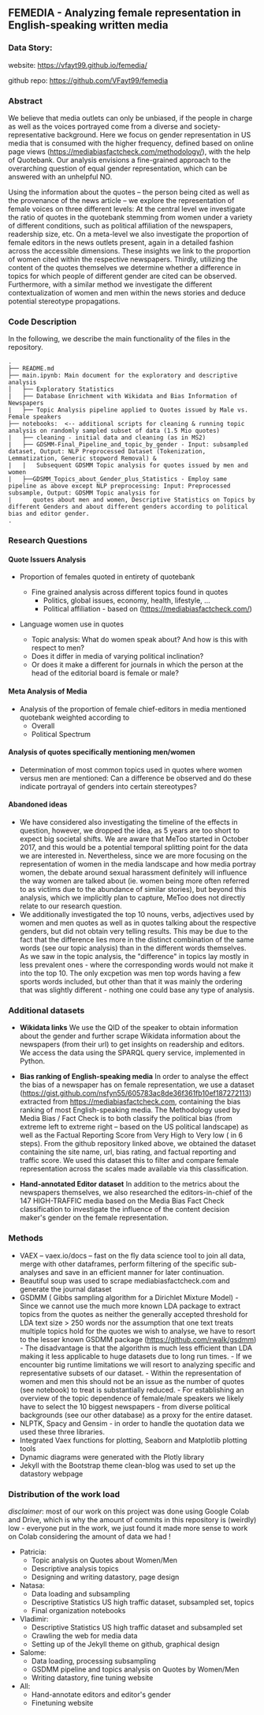 ## FEMEDIA - Analyzing female representation in English-speaking written media

### Data Story:
website: https://vfayt99.github.io/femedia/

github repo: https://github.com/VFayt99/femedia

### Abstract
We believe that media outlets can only be unbiased, if the people in charge as well as the voices portrayed come from a diverse and society-representative background. Here we focus on gender representation in US media that is consumed with the higher frequency, defined based on online page views (https://mediabiasfactcheck.com/methodology/), with the help of Quotebank. Our analysis envisions a fine-grained approach to the overarching question of equal gender representation, which can be answered with an unhelpful NO.

Using the information about the quotes – the person being cited as well as the provenance of the news article – we explore the representation of female voices on three different levels: At the central level we investigate the ratio of quotes in the quotebank stemming from women under a variety of different conditions, such as political affiliation of the newspapers, readership size, etc. 
On a meta-level we also investigate the proportion of  female editors in the news outlets present, again in a detailed fashion across the accessible dimensions. These insights we link to the proportion of women cited within the respective newspapers.
Thirdly, utilizing the content of the quotes themselves we determine whether a difference in topics for which people of different gender are cited can be observed. Furthermore, with a similar method we investigate the different contextualization of women and men within the news stories and deduce potential stereotype propagations.
 
  
### Code Description
In the following, we describe the main functionality of the files in the repository.

```
.
├── README.md
├── main.ipynb: Main document for the exploratory and descriptive analysis
│   ├── Exploratory Statistics
|   ├── Database Enrichment with Wikidata and Bias Information of Newspapers
|   ├── Topic Analysis pipeline applied to Quotes issued by Male vs. Female speakers
├── notebooks:  <-- additional scripts for cleaning & running topic analysis on randomly sampled subset of data (1.5 Mio quotes)
|   ├── cleaning - initial data and cleaning (as in MS2)
|   ├── GDSMM-Final_Pipeline_and_topic_by_gender - Input: subsampled dataset, Output: NLP Preprocessed Dataset (Tokenization, Lemmatization, Generic stopword Removal) &   
|   |   Subsequent GDSMM Topic analysis for quotes issued by men and women
|   ├──GDSMM_Topics_about_Gender_plus_Statistics - Employ same pipeline as above except NLP preprocessing: Input: Preprocessed subsample, Output: GDSMM Topic analysis for 
|      quotes about men and women, Descriptive Statistics on Topics by different Genders and about different genders according to political bias and editor gender.
.
```
 
### Research Questions

#### Quote Issuers Analysis
- Proportion of females quoted in entirety of quotebank
    - Fine grained analysis across different topics found in quotes
        - Politics, global issues, economy, health, lifestyle, ...
        - Political affiliation - based on (https://mediabiasfactcheck.com/)

 - Language women use in quotes
     - Topic analysis: What do women speak about? And how is this with respect to men?
     - Does it differ in media of varying political inclination?
     - Or does it make a different for journals in which the person at the head of the editorial board is female or male?
     
#### Meta Analysis of Media
- Analysis of the proportion of female chief-editors in media mentioned quotebank weighted according to 
    - Overall
    - Political Spectrum

#### Analysis of quotes specifically mentioning men/women
- Determination of most common topics used in quotes where women versus men are mentioned: 
  Can a difference be observed and do these indicate portrayal of genders into certain stereotypes? 
      
#### Abandoned ideas
- We have considered also investigating the timeline of the effects in question, however, we dropped the idea, as 5 years are too short to expect big societal shifts. We are aware that MeToo started in October 2017, and this would be a potential temporal splitting point for the data we are interested in. Nevertheless, since we are more focusing on the representation of women in the media landscape and how media portray women, the debate around sexual harassment definitely will influence the way women are talked about (ie. women being more often referred to as victims due to the abundance of similar stories), but beyond this analysis, which we implicitly plan to capture, MeToo does not directly relate to our research question.
- We additionally investigated the top 10 nouns, verbs, adjectives used by women and men quotes as well as in quotes talking about the respective genders, but did not obtain very telling results. This may be due to the fact that the difference lies more in the distinct combination of the same words (see our topic analysis) than in the different words themselves. As we saw in the topic analysis, the "difference" in topics lay mostly in less prevalent ones - where the corresponding words would not make it into the top 10. The only excpetion was men top words having a few sports words included, but other than that it was mainly the ordering that was slightly different - nothing one could base any type of analysis.

### Additional datasets
- **Wikidata links**
We use the QID of the speaker to obtain information about the gender and further scrape Wikidata information about the newspapers (from their url) to get insights on readership and editors. We access the data using the SPARQL query service, implemented in Python. 

- **Bias ranking of English-speaking media**
In order to analyse the effect the bias of a newspaper has on female representation, we use a dataset (https://gist.github.com/nsfyn55/605783ac8de36f361fb10ef187272113)  extracted from https://mediabiasfactcheck.com, containing the bias ranking of most English-speaking media. The Methodology used by Media Bias / Fact Check is to both classify the political bias (from extreme left to extreme right – based on the US political landscape) as well as the Factual Reporting Score from Very High to Very low ( in 6 steps). 
From the github repository linked above, we obtained the dataset containing the site name, url, bias rating, and factual reporting and traffic score. 
We used this dataset this to filter and compare female representation across the scales made available via this classification.

- **Hand-annotated Editor dataset**
In addition to the metrics about the newspapers themselves, we also researched the editors-in-chief of the 147 HIGH-TRAFFIC media based on the Media Bias Fact Check classification to investigate the influence of the content decision maker's gender on the female representation.

    
### Methods
- VAEX – vaex.io/docs – fast on the fly data science tool to join all data, merge with other dataframes, perform filtering of the specific sub-analyses and save in an efficient manner for later continuation.
- Beautiful soup was used to scrape mediabiasfactcheck.com and generate the journal dataset 
- GSDMM ( Gibbs sampling algorithm for a Dirichlet Mixture Model)   -  Since we cannot use the much more known LDA package to extract topics from the quotes as neither the generally accepted threshold for LDA text size > 250 words nor the assumption that one text treats multiple topics hold for the quotes we wish to analyse, we have to resort to the lesser known GSDMM package (https://github.com/rwalk/gsdmm)
        - The disadvantage is that the algorithm is much less efficient than LDA making it less applicable to huge datasets due to long run times. 
        - If we encounter big runtime limitations we will resort to analyzing specific and representative subsets of our dataset.
            - Within the representation of women and men this should not be an issue as the number of quotes (see notebook) to treat is substantially reduced.
            - For establishing an overview of the topic dependence of female/male speakers we likely have to select the 10 biggest newspapers - from diverse political backgrounds (see our other database) as a proxy for the entire dataset.
- NLPTK, Spacy and Gensim - in order to handle the quotation data we used these three libraries.
- Integrated Vaex functions for plotting, Seaborn and Matplotlib plotting tools
- Dynamic diagrams were generated with the Plotly library
- Jekyll with the Bootstrap theme clean-blog was used to set up the datastory webpage


### Distribution of the work load
*disclaimer*: most of our work on this project was done using Google Colab and Drive, which is why the
amount of commits in this repository is (weirdly) low - everyone put in the work, we just found it made
more sense to work on Colab considering the amount of data we had !

- Patricia: 
    - Topic analysis on Quotes about Women/Men
    - Descriptive analysis topics
    - Designing and writing datastory, page design
- Natasa:
    - Data loading and subsampling
    - Descriptive Statistics US high traffic dataset, subsampled set, topics
    - Final organization notebooks
- Vladimir:
    - Descriptive Statistics US high traffic dataset and subsampled set
    - Crawling the web for media data
    - Setting up of the Jekyll theme on github, graphical design 
- Salome: 
    - Data loading, processing subsampling
    - GSDMM pipeline and topics analysis on Quotes by Women/Men
    - Writing datastory, fine tuning website
- All:
    - Hand-annotate editors and editor's gender
    - Finetuning website
